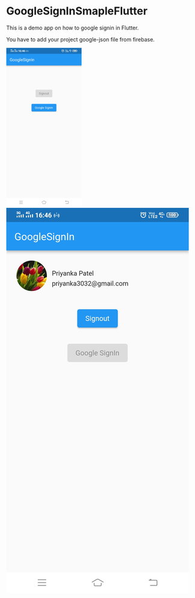 # GoogleSignInSmapleFlutter

This is a demo app on how to google signin in Flutter.

You have to add your project google-json file from firebase.




<img src = "https://github.com/Priyank3032/GoogleSignInSmapleFlutter/blob/main/images/signin.jpg" width ="200" >  <img src = "https://github.com/Priyank3032/GoogleSignInSmapleFlutter/blob/main/images/singout.jpg" >
